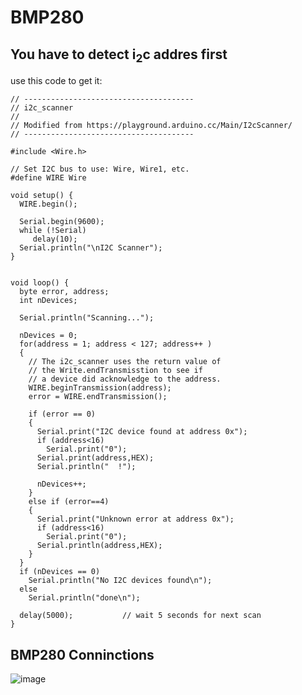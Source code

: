 # BMP280

## You have to detect i<sub>2</sub>c addres first
use this code to get it:
```
// --------------------------------------
// i2c_scanner
//
// Modified from https://playground.arduino.cc/Main/I2cScanner/
// --------------------------------------

#include <Wire.h>

// Set I2C bus to use: Wire, Wire1, etc.
#define WIRE Wire

void setup() {
  WIRE.begin();

  Serial.begin(9600);
  while (!Serial)
     delay(10);
  Serial.println("\nI2C Scanner");
}


void loop() {
  byte error, address;
  int nDevices;

  Serial.println("Scanning...");

  nDevices = 0;
  for(address = 1; address < 127; address++ ) 
  {
    // The i2c_scanner uses the return value of
    // the Write.endTransmisstion to see if
    // a device did acknowledge to the address.
    WIRE.beginTransmission(address);
    error = WIRE.endTransmission();

    if (error == 0)
    {
      Serial.print("I2C device found at address 0x");
      if (address<16) 
        Serial.print("0");
      Serial.print(address,HEX);
      Serial.println("  !");

      nDevices++;
    }
    else if (error==4) 
    {
      Serial.print("Unknown error at address 0x");
      if (address<16) 
        Serial.print("0");
      Serial.println(address,HEX);
    }    
  }
  if (nDevices == 0)
    Serial.println("No I2C devices found\n");
  else
    Serial.println("done\n");

  delay(5000);           // wait 5 seconds for next scan
}
```

## BMP280 Conninctions
![image](https://github.com/egyptianego17/Ventilator_YLF_Competition/assets/86708003/a1a696ed-a635-4f41-80c4-c9d01393bb0e)
